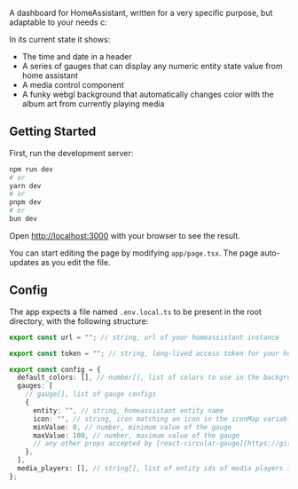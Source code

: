 A dashboard for HomeAssistant, written for a very specific purpose, but adaptable to your needs c:

In its current state it shows:

- The time and date in a header
- A series of gauges that can display any numeric entity state value from home assistant
- A media control component
- A funky webgl background that automatically changes color with the album art from currently playing media

## Getting Started

First, run the development server:

```bash
npm run dev
# or
yarn dev
# or
pnpm dev
# or
bun dev
```

Open [http://localhost:3000](http://localhost:3000) with your browser to see the result.

You can start editing the page by modifying `app/page.tsx`. The page auto-updates as you edit the file.

## Config

The app expects a file named `.env.local.ts` to be present in the root directory, with the following structure:

```typescript
export const url = ""; // string, url of your homeassistant instance

export const token = ""; // string, long-lived access token for your homeassistant instance

export const config = {
  default_colors: [], // number[], list of colors to use in the background by default, in the format 0xhexcode, e.g. 0x000000 for black
  gauges: [
    // gauge[], list of gauge configs
    {
      entity: "", // string, homeassistant entity name
      icon: "", // string, icon matching an icon in the iconMap variable in page.tsx
      minValue: 0, // number, minimum value of the gauge
      maxValue: 100, // number, maximum value of the gauge
      // any other props accepted by [react-circular-gauge](https://github.com/arcturus3/react-circular-gauge) will be passed through
    },
  ],
  media_players: [], // string[], list of entity ids of media players in homeassistant
};
```
